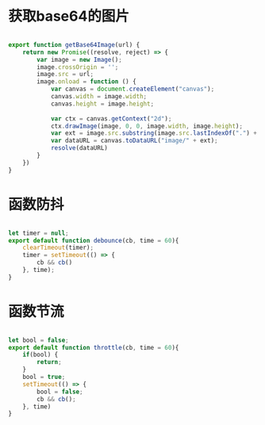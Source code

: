 <!--
 * @Author: jackson
 * @Date: 2020-05-25 22:53:48
 * @LastEditors: jackson
 * @LastEditTime: 2020-05-25 22:59:12
--> 
# 获取base64的图片

``` javascript

export function getBase64Image(url) {
	return new Promise((resolve, reject) => {
		var image = new Image();
		image.crossOrigin = '';
		image.src = url;
		image.onload = function () {
			var canvas = document.createElement("canvas");
			canvas.width = image.width;
			canvas.height = image.height;
	
			var ctx = canvas.getContext("2d");
			ctx.drawImage(image, 0, 0, image.width, image.height);
			var ext = image.src.substring(image.src.lastIndexOf(".") + 1).toLowerCase();
			var dataURL = canvas.toDataURL("image/" + ext);
			resolve(dataURL)
		}
	})
}

```

# 函数防抖

``` javascript

let timer = null;
export default function debounce(cb, time = 60){
    clearTimeout(timer);
    timer = setTimeout(() => {
        cb && cb()
    }, time);
}

```

# 函数节流

``` javascript

let bool = false;
export default function throttle(cb, time = 60){
    if(bool) {
        return;
    }
    bool = true;
    setTimeout(() => {
        bool = false;
        cb && cb();
    }, time)
}

```